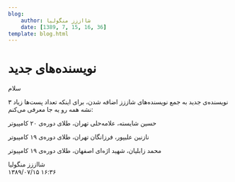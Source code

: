 ```yaml
---
blog:
    author: شااززز منگولیا
    date: [1389, 7, 15, 16, 36]
template: blog.html
---
```

# نویسنده‌های جدید

<div class="cnt">
سلام<p>۳ نویسنده‌ی جدید به جمع نویسنده‌های شاززز اضافه شدن، برای اینکه تعداد پست‌ها زیاد نشه همه رو یه جا معرفی می‌کنم:</p>
<p>حسین شایسته، علامه‌حلی تهران، طلای دوره‌ی ۲۰ کامپیوتر</p>
<p>نازنین علیپور، فرزانگان تهران، طلای دوره‌ی ۱۹ کامپیوتر</p>
<p>محمد زابلیان، شهید اژه‌ای اصفهان، طلای دوره‌ی ۱۹ کامپیوتر</p>
</div>

<div class="blog-info">
    <div class="blog-author">شااززز منگولیا</div>
    <div class="blog-date">۱۳۸۹/۰۷/۱۵ ۱۶:۳۶</div>
</div>


